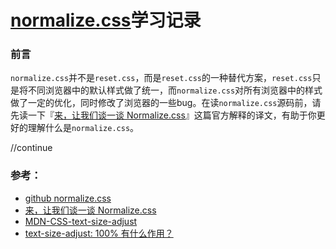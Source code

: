 # [normalize.css](https://github.com/necolas/normalize.css)学习记录

### 前言

`normalize.css`并不是`reset.css`，而是`reset.css`的一种替代方案，`reset.css`只是将不同浏览器中的默认样式做了统一，而`normalize.css`对所有浏览器中的样式做了一定的优化，同时修改了浏览器的一些bug。在读`normalize.css`源码前，请先读一下『[来，让我们谈一谈 Normalize.css](http://jerryzou.com/posts/aboutNormalizeCss/)』这篇官方解释的译文，有助于你更好的理解什么是`normalize.css`。

//continue

### 参考：

* [github normalize.css](https://github.com/necolas/normalize.css)
* [来，让我们谈一谈 Normalize.css](http://jerryzou.com/posts/aboutNormalizeCss/)
* [MDN-CSS-text-size-adjust](https://developer.mozilla.org/zh-CN/docs/Web/CSS/text-size-adjust)
* [text-size-adjust: 100% 有什么作用？](https://segmentfault.com/q/1010000002513103)